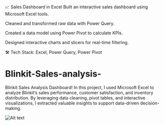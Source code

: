 📈 Sales Dashboard in Excel
Built an interactive sales dashboard using Microsoft Excel tools.

Cleaned and transformed raw data with Power Query.

Created a data model using Power Pivot to calculate KPIs.

Designed interactive charts and slicers for real-time filtering.

🛠 Tech Stack: Excel, Power Query, Power Pivot

# Blinkit-Sales-analysis-
Blinkit Sales Analysis Dashboard!   In this project, I used Microsoft Excel to analyze Blinkit’s sales performance, customer satisfaction, and inventory distribution. By leveraging data cleaning, pivot tables, and interactive visualizations, I extracted valuable insights to support data-driven decision-making.

![Alt text](Screenshot(140).png)
